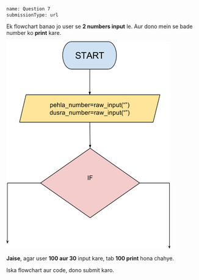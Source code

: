 ```ngMeta
name: Question 7
submissionType: url
```

Ek flowchart banao jo user se **2 numbers input** le. Aur dono mein se bade number ko **print** kare. 

![question 12 png](assets/question7-image1.png)

**Jaise**, agar user **100 aur 30** input kare, tab **100 print** hona chahye.

Iska flowchart aur code, dono submit karo.
